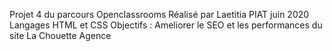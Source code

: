 Projet 4 du parcours Openclassrooms
Réalisé par Laetitia PIAT juin 2020
Langages HTML et CSS
Objectifs : Ameliorer le SEO et les performances du site La Chouette Agence
